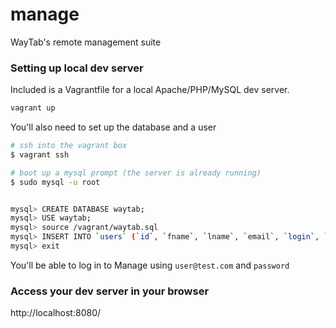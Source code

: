 # manage
WayTab's remote management suite

### Setting up local dev server
Included is a Vagrantfile for a local Apache/PHP/MySQL dev server.  
```bash
vagrant up
```  
You'll also need to set up the database and a user
```bash
# ssh into the vagrant box
$ vagrant ssh

# boot up a mysql prompt (the server is already running)
$ sudo mysql -u root 


mysql> CREATE DATABASE waytab;  
mysql> USE waytab;  
mysql> source /vagrant/waytab.sql  
mysql> INSERT INTO `users` (`id`, `fname`, `lname`, `email`, `login`, `password`, `password-sha512`) VALUES (NULL, 'Test', 'User', 'user@test.com', '', '', 'b109f3bbbc244eb82441917ed06d618b9008dd09b3befd1b5e07394c706a8bb980b1d7785e5976ec049b46df5f1326af5a2ea6d103fd07c95385ffab0cacbc86');  
mysql> exit  
```

You'll be able to log in to Manage using `user@test.com` and `password`

### Access your dev server in your browser
http://localhost:8080/
